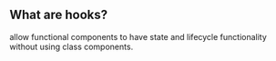## What are hooks?
allow functional components to have state and lifecycle functionality without using class components.
